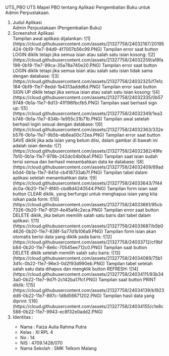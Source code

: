 UTS_PBO
UTS Mapel PBO tentang Aplikasi Pengembalian Buku untuk Admin Perpustakaan.
<ol>

<li> Judul Aplikasi </li>
Admin Perpustakaan (Pengembalian Buku)

<li> Screenshot Aplikasi </li>
Tampilan awal aplikasi dijalankan:
![1](https://cloud.githubusercontent.com/assets/21327758/24032167/20195424-0b19-11e7-94d9-4f7007b56c99.PNG)
Tampilan error saat button LOGIN diklik tetapi jika semua isian atau salah satu isian kosong:
![2](https://cloud.githubusercontent.com/assets/21327758/24032259/a18fa198-0b19-11e7-99ca-35a78a740e20.PNG)
Tampilan error saat button LOGIN diklik tetapi jika semua isian atau salah satu isian tidak sama dengan database:
![3](https://cloud.githubusercontent.com/assets/21327758/24032325/f7e1c184-0b19-11e7-8edd-1b4313addd6d.PNG)
Tampilan error saat button SIGN UP diklik tetapi jika semua isian atau salah satu isian kosong:
![4](https://cloud.githubusercontent.com/assets/21327758/24032335/0b579748-0b1a-11e7-8d13-41f196fbcfb5.PNG)
Tampilan saat berhasil sign up:
![5](https://cloud.githubusercontent.com/assets/21327758/24032349/1ea3b746-0b1a-11e7-834b-1e955c31b71b.PNG)
Tampilan awal setelah berhasil login sesuai dengan database:
![6](https://cloud.githubusercontent.com/assets/21327758/24032363/332eb576-0b1a-11e7-9b5b-eb6ea00c72ea.PNG)
Tampilan error saat button SAVE diklik jika ada isian yang belum diisi, dalam gambar di bawah ini adalah isian denda:
![7](https://cloud.githubusercontent.com/assets/21327758/24032382/49fe7b10-0b1a-11e7-979b-242dc04b0ba1.PNG)
Tampilan saat isian sudah terisi semua dan berhasil menambahkan data ke database:
![8](https://cloud.githubusercontent.com/assets/21327758/24032409/69adb0d4-0b1a-11e7-841d-cb418733ab7f.PNG)
Tampilan tabel dalam aplikasi setelah menambahkan data:
![9](https://cloud.githubusercontent.com/assets/21327758/24033643/7f44dc0a-0b20-11e7-8f40-cbd8d4240544.PNG)
Tampilan form isian saat button CLEAR diklik, yang berfungsi untuk menghapus isian yang kita isikan pada form:
![10](https://cloud.githubusercontent.com/assets/21327758/24033661/95cb7326-0b20-11e7-812f-4e45af4c2eca.PNG)
Tampilan error saat button DELETE diklik, jika belum memilih salah satu baris dari tabel dalam aplikasi:
![11](https://cloud.githubusercontent.com/assets/21327758/24033687/b5b04626-0b20-11e7-838f-5a77d1b106a9.PNG)
Tampilan form isian akan otomatis berisi data yang diklik pada baris:
![12](https://cloud.githubusercontent.com/assets/21327758/24033712/cf9bfb84-0b20-11e7-8e6c-70545ee712c0.PNG)
Tampilan saat button DELETE diklik setelah memilih salah satu baris:
![13](https://cloud.githubusercontent.com/assets/21327758/24034089/75b13d1c-0b22-11e7-96e3-0d2f93d990eb.PNG)
Tampilan tabel setelah salah satu data dihapus dan mengklik button REFRESH:
![14](https://cloud.githubusercontent.com/assets/21327758/24034111/93b343a0-0b22-11e7-9d7f-2c142ba17fcf.PNG)
Tampilan saat button PRINT diklik:
![15](https://cloud.githubusercontent.com/assets/21327758/24034139/b1923dd6-0b22-11e7-897c-1d8d56671202.PNG)
Tampilan hasil data yang diprint:
![16](https://cloud.githubusercontent.com/assets/21327758/24034155/c1e8c588-0b22-11e7-9943-ec8f32e0add2.PNG)

<li> Identitas : </li>
<ul>
<li> Nama : Faiza Aulia Rahma Putra </li>
<li> Kelas : XI RPL 4 </li>
<li> No : 14 </li>
<li> NIS : 4709.1428/070 </li>
<li> Nama Sekolah : SMK Telkom Malang </li>
</ul>
